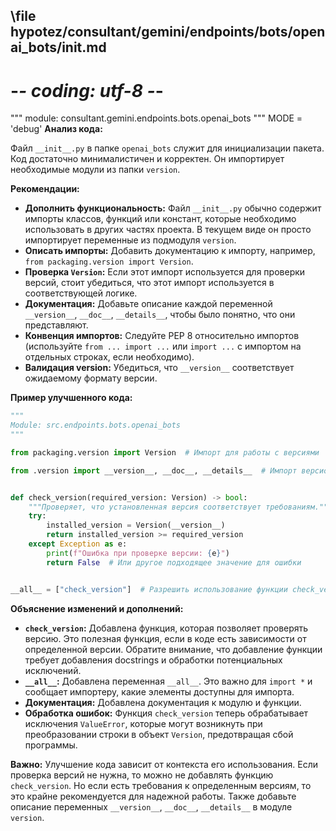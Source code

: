 ## \file hypotez/consultant/gemini/endpoints/bots/openai_bots/__init__.md
# -*- coding: utf-8 -*-

""" module: consultant.gemini.endpoints.bots.openai_bots """
MODE = 'debug'
**Анализ кода:**

Файл `__init__.py` в папке `openai_bots` служит для инициализации пакета.  Код достаточно минималистичен и корректен. Он импортирует необходимые модули из папки `version`.

**Рекомендации:**

* **Дополнить функциональность:**  Файл `__init__.py` обычно содержит импорты классов, функций или констант, которые необходимо использовать в других частях проекта.  В текущем виде он просто импортирует переменные из подмодуля `version`.
* **Описать импорты:** Добавить документацию к импорту, например, `from packaging.version import Version`.
* **Проверка `Version`:** Если этот импорт используется для проверки версий, стоит убедиться, что этот импорт используется в соответствующей логике.
* **Документация:** Добавьте описание каждой переменной `__version__`, `__doc__`, `__details__`, чтобы было понятно, что они представляют.
* **Конвенция импортов:** Следуйте PEP 8 относительно импортов (используйте `from ... import ...` или `import ...` с импортом на отдельных строках, если необходимо).
* **Валидация __version__:** Убедиться, что  `__version__` соответствует ожидаемому формату версии.


**Пример улучшенного кода:**

```python
"""
Module: src.endpoints.bots.openai_bots
"""

from packaging.version import Version  # Импорт для работы с версиями

from .version import __version__, __doc__, __details__  # Импорт версионирования


def check_version(required_version: Version) -> bool:
    """Проверяет, что установленная версия соответствует требованиям."""
    try:
        installed_version = Version(__version__)
        return installed_version >= required_version
    except Exception as e:
        print(f"Ошибка при проверке версии: {e}")
        return False  # Или другое подходящее значение для ошибки


__all__ = ["check_version"]  # Разрешить использование функции check_version в других модулях
```

**Объяснение изменений и дополнений:**

* **`check_version`:**  Добавлена функция, которая позволяет проверять версию. Это полезная функция, если в коде есть зависимости от определенной версии.  Обратите внимание, что добавление функции требует добавления docstrings и обработки потенциальных исключений.
* **`__all__`:**  Добавлена переменная `__all__`. Это важно для `import *` и сообщает импортеру, какие элементы доступны для импорта.
* **Документация:**  Добавлена документация к модулю и функции.
* **Обработка ошибок:** Функция `check_version` теперь обрабатывает исключения `ValueError`, которые могут возникнуть при преобразовании строки в объект `Version`, предотвращая сбой программы.


**Важно:**  Улучшение кода зависит от контекста его использования. Если проверка версий не нужна,  то можно не добавлять функцию `check_version`.  Но если есть требования к определенным версиям, то это крайне рекомендуется для надежной работы.  Также добавьте описание переменных `__version__`, `__doc__`, `__details__` в модуле `version`.

